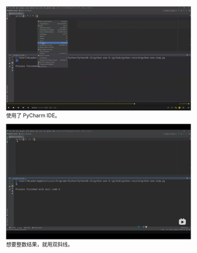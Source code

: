 ![](./img/2022-02-21-10-47-14.png)  
使用了 PyCharm IDE。

![](./img/2022-07-17-13-52-36.png)  
想要整数结果，就用双斜线。
